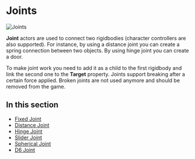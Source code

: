 # Joints

![Joints](media/joints.gif)

**Joint** actors are used to connect two rigidbodies (character controllers are also supported).
For instance, by using a distance joint you can create a spring connection between two objects. By using hinge joint you can create a door.

To make joint work you need to add it as a child to the first rigidbody and link the second one to the **Target** property. Joints support breaking after a certain force applied. Broken joints are not used anymore and should be removed from the game.

## In this section

* [Fixed Joint](fixed-joint.md)
* [Distance Joint](distance-joint.md)
* [Hinge Joint](hinge-joint.md)
* [Slider Joint](slider-joint.md)
* [Spherical Joint](spherical-joint.md)
* [D6 Joint](d6-joint.md)

